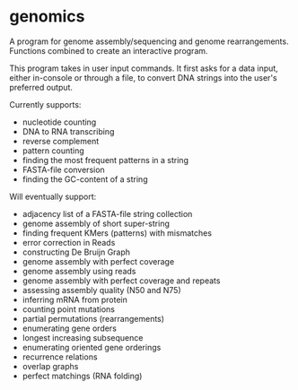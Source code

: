 # genomics
A program for genome assembly/sequencing and genome rearrangements.
Functions combined to create an interactive program.

This program takes in user input commands. It first asks for a data input,
 either in-console or through a file, to convert DNA strings into the user's preferred output.

Currently supports:
- nucleotide counting
- DNA to RNA transcribing
- reverse complement
- pattern counting
- finding the most frequent patterns in a string
- FASTA-file conversion
- finding the GC-content of a string

Will eventually support:
- adjacency list of a FASTA-file string collection
- genome assembly of short super-string
- finding frequent KMers (patterns) with mismatches
- error correction in Reads
- constructing De Bruijn Graph
- genome assembly with perfect coverage
- genome assembly using reads
- genome assembly with perfect coverage and repeats
- assessing assembly quality (N50 and N75)
- inferring mRNA from protein
- counting point mutations
- partial permutations (rearrangements)
- enumerating gene orders
- longest increasing subsequence
- enumerating oriented gene orderings
- recurrence relations
- overlap graphs
- perfect matchings (RNA folding)




